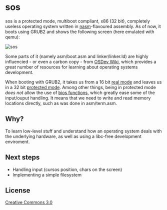 sos
===

sos is a protected mode, multiboot compliant, x86 (32 bit), completely useless operating system written in [nasm](http://www.nasm.us/)-flavoured assembly. As of now, it boots using GRUB2 and shows the following screen (here emulated with qemu):

![sos](http://raphaelbaron.net/files/sosv0.1.png)

Some parts of it (namely asm/boot.asm and linker/linker.ld) are highly influencied - or even a carbon copy - from [OSDev Wiki](http://wiki.osdev.org/Bare_Bones), which provides a great number of resources for learning about operating systems development.

When booting with GRUB2, it takes us from a 16 bit [real mode](http://en.wikipedia.org/wiki/Real_mode) and leaves us in a 32 bit [protected mode](http://en.wikipedia.org/wiki/Protected_mode). Among other things, being in protected mode _does not_ allow the use of [bios functions](http://wiki.osdev.org/BIOS#BIOS_functions), which greatly ease some of the input/ouput handling. It means that we need to write and read memory locations directly, such as was done in asm/term.asm.

Why?
-----

To learn low-level stuff and understand how an operating system deals with the underlying hardware, as well as using a libc-free development enviroment.

Next steps
----------

- Handling input (cursos position, chars on the screen)
- Implementing a simple filesystem

License
-------

[Creative Commons 3.0](http://creativecommons.org/licenses/by/3.0/)
